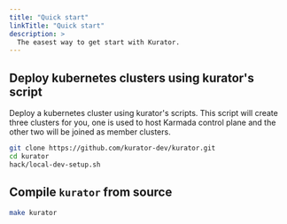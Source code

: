 ```yaml
---
title: "Quick start"
linkTitle: "Quick start"
description: >
  The easest way to get start with Kurator.
---
```


## Deploy kubernetes clusters using kurator's script

Deploy a kubernetes cluster using kurator's scripts. This script will create three clusters for you, one is used to host Karmada control plane and the other two will be joined as member clusters.
```bash
git clone https://github.com/kurator-dev/kurator.git
cd kurator
hack/local-dev-setup.sh
```

## Compile `kurator` from source

```bash
make kurator
```

